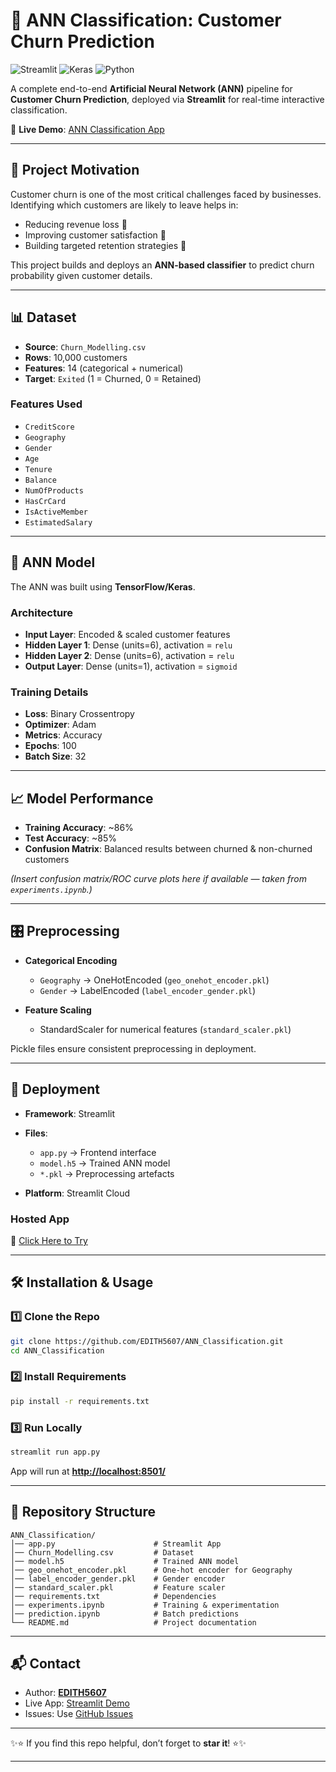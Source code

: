 # 🧠 ANN Classification: Customer Churn Prediction

![Streamlit](https://img.shields.io/badge/Frontend-Streamlit-red?style=for-the-badge)
![Keras](https://img.shields.io/badge/Model-Keras-blue?style=for-the-badge)
![Python](https://img.shields.io/badge/Language-Python-yellow?style=for-the-badge)

A complete end-to-end **Artificial Neural Network (ANN)** pipeline for **Customer Churn Prediction**, deployed via **Streamlit** for real-time interactive classification.

🔗 **Live Demo**: [ANN Classification App](https://annclassification-bqmnohnfqgbkn4scgdw6hf.streamlit.app/)

---

## 📌 Project Motivation

Customer churn is one of the most critical challenges faced by businesses. Identifying which customers are likely to leave helps in:

- Reducing revenue loss 💸
- Improving customer satisfaction 🤝
- Building targeted retention strategies 🎯

This project builds and deploys an **ANN-based classifier** to predict churn probability given customer details.

---

## 📊 Dataset

- **Source**: `Churn_Modelling.csv`
- **Rows**: 10,000 customers
- **Features**: 14 (categorical + numerical)
- **Target**: `Exited` (1 = Churned, 0 = Retained)

### Features Used

- `CreditScore`
- `Geography`
- `Gender`
- `Age`
- `Tenure`
- `Balance`
- `NumOfProducts`
- `HasCrCard`
- `IsActiveMember`
- `EstimatedSalary`

---

## 🧠 ANN Model

The ANN was built using **TensorFlow/Keras**.

### Architecture

- **Input Layer**: Encoded & scaled customer features
- **Hidden Layer 1**: Dense (units=6), activation = `relu`
- **Hidden Layer 2**: Dense (units=6), activation = `relu`
- **Output Layer**: Dense (units=1), activation = `sigmoid`

### Training Details

- **Loss**: Binary Crossentropy
- **Optimizer**: Adam
- **Metrics**: Accuracy
- **Epochs**: 100
- **Batch Size**: 32

---

## 📈 Model Performance

- **Training Accuracy**: \~86%
- **Test Accuracy**: \~85%
- **Confusion Matrix**: Balanced results between churned & non-churned customers

_(Insert confusion matrix/ROC curve plots here if available — taken from `experiments.ipynb`.)_

---

## 🎛️ Preprocessing

- **Categorical Encoding**

  - `Geography` → OneHotEncoded (`geo_onehot_encoder.pkl`)
  - `Gender` → LabelEncoded (`label_encoder_gender.pkl`)

- **Feature Scaling**

  - StandardScaler for numerical features (`standard_scaler.pkl`)

Pickle files ensure consistent preprocessing in deployment.

---

## 🚀 Deployment

- **Framework**: Streamlit
- **Files**:

  - `app.py` → Frontend interface
  - `model.h5` → Trained ANN model
  - `*.pkl` → Preprocessing artefacts

- **Platform**: Streamlit Cloud

### Hosted App

🔗 [Click Here to Try](https://annclassification-bqmnohnfqgbkn4scgdw6hf.streamlit.app/)

---

## 🛠️ Installation & Usage

### 1️⃣ Clone the Repo

```bash
git clone https://github.com/EDITH5607/ANN_Classification.git
cd ANN_Classification
```

### 2️⃣ Install Requirements

```bash
pip install -r requirements.txt
```

### 3️⃣ Run Locally

```bash
streamlit run app.py
```

App will run at **[http://localhost:8501/](http://localhost:8501/)**

---

## 📂 Repository Structure

```text
ANN_Classification/
│── app.py                      # Streamlit App
│── Churn_Modelling.csv         # Dataset
│── model.h5                    # Trained ANN model
│── geo_onehot_encoder.pkl      # One-hot encoder for Geography
│── label_encoder_gender.pkl    # Gender encoder
│── standard_scaler.pkl         # Feature scaler
│── requirements.txt            # Dependencies
│── experiments.ipynb           # Training & experimentation
│── prediction.ipynb            # Batch predictions
└── README.md                   # Project documentation
```

---

## 📬 Contact

- Author: **[EDITH5607](https://github.com/EDITH5607)**
- Live App: [Streamlit Demo](https://annclassification-bqmnohnfqgbkn4scgdw6hf.streamlit.app/)
- Issues: Use [GitHub Issues](https://github.com/EDITH5607/ANN_Classification/issues)

---

✨⭐ If you find this repo helpful, don’t forget to **star it**! ⭐✨

---
